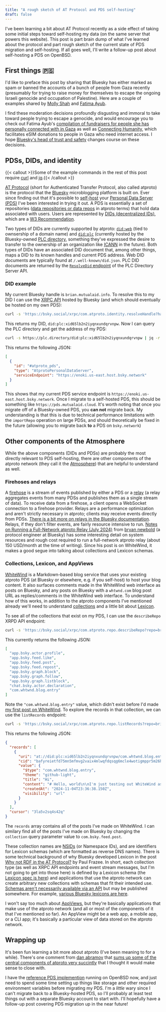 ```yaml
---
title: "A rough sketch of AT Protocol and PDS self-hosting"
draft: false
---
```


I've been learning a bit about AT Protocol recently as a side effect of taking some initial steps toward self-hosting my data (on the same server that powers this website). This post is part brain dump of what I've learned about the protocol and part rough sketch of the current state of PDS migration and self-hosting. If all goes well, I'll write a follow-up post about self-hosting a PDS on OpenBSD.

## First things 🇵🇸

I'd like to preface this post by sharing that Bluesky has either marked as spam or banned the accounts of a bunch of people from Gaza recently (presumably for trying to raise money for themselves to escape the ongoing Israeli genocide and occupation of Palestine). Here are a couple of examples shared by [Molly Shah](https://bsky.app/profile/mommunism.bsky.social/post/3l7fcbbqwbt2x) and [Fatima Ayub](https://bsky.app/profile/thecynicist.bsky.social/post/3l7svewwuhs2w).

I find these moderation decisions profoundly disgusting and immoral to take toward people trying to escape a genocide, and would encourage you to check out Fatima Ayub's [compilation of fundraisers for people she has personally connected with in Gaza](https://bsky.app/profile/thecynicist.bsky.social/post/3l6astrlnmy2q) as well as [Connecting Humanity](https://connecting-humanity.org/), which facilitates eSIM donations to people in Gaza who need internet access. I hope [Bluesky's head of trust and safety](https://bsky.app/profile/aaron.bsky.team) changes course on these decisions.

## PDSs, DIDs, and identity 

{{< callout >}}Some of the example commands in the rest of this post require [curl](https://curl.se/) and [jq](https://jqlang.github.io/jq/).{{< /callout >}}

[AT Protocol](https://atproto.com/) (short for Authenticated Transfer Protocol, also called atproto) is the protocol that the [Bluesky](https://bsky.social) microblogging platform is built on. Ever since finding out that it's possible to [self-host](https://atproto.com/guides/self-hosting) your [Personal Data Server (PDS)](https://atproto.com/guides/glossary#pds-personal-data-server) I've been interested in trying it out. A PDS is essentially a set of repositories ([data repositories or data repos](https://atproto.com/guides/glossary#data-repo) in atproto terms) that hold data associated with users. Users are represented by [DIDs (decentralized IDs)](https://atproto.com/specs/did), which are a [W3 Recommendation](https://www.w3.org/TR/did-core/).

Two types of DIDs are currently supported by atproto: [`did:web`](https://w3c-ccg.github.io/did-method-web/) (tied to ownsership of a domain name) and [`did:plc`](https://github.com/did-method-plc/did-method-plc) (currently hosted by the Bluesky-owned [PLC directory](https://web.plc.directory/), something they've expressed the desire to transfer to the ownership of an organization like [ICANN](https://en.wikipedia.org/wiki/ICANN) in the future). Both types of DIDs have an associated DID document that, among other things, maps a DID to its known handles and current PDS address. Web DID documents are typically found at `/.well-known/did.json`. PLC DID documents are returned by the [`ResolveDid` endpoint](https://web.plc.directory/api/redoc#operation/ResolveDid) of the PLC Directory Server API.

### DID example

My current Bluesky handle is `brian.mutualaid.info`. To resolve this to my DID I can use the [XRPC API](https://docs.bsky.app/docs/api/at-protocol-xrpc-api) hosted by Bluesky (and which should eventually be hosted on my own PDS):

```sh
curl -s 'https://bsky.social/xrpc/com.atproto.identity.resolveHandle?handle=brian.mutualaid.info' | jq -r .did
```

This returns my DID, `did:plc:xid65lb2n2iyqnxundqrvnpw`. Now I can query the PLC directory and get the address of my PDS:

```sh
curl -s https://plc.directory/did:plc:xid65lb2n2iyqnxundqrvnpw | jq -r .service
```

This returns the following JSON:

```json
[
  {
    "id": "#atproto_pds",
    "type": "AtprotoPersonalDataServer",
    "serviceEndpoint": "https://enoki.us-east.host.bsky.network"
  }
]
```

This shows that my current PDS service endpoint is `https://enoki.us-east.host.bsky.network`. Once I migrate to a self-hosted PDS, this should be something like `https://pds.mutualaid.cloud`. It's worth noting that once you migrate off of a Bluesky-owned PDS, you **can not** migrate back. My understanding is that this is due to technical performance limitations with the `importRepo` operation on large PDSs, and should theoretically be fixed in the future (allowing you to migrate back **to** a PDS on `bsky.network`)

## Other components of the Atmosphere

While the above components (DIDs and PDSs) are probably the most directly relevant to PDS self-hosting, there are other components of the atproto network (they call it the [Atmosphere](https://atproto.com/guides/glossary#atmosphere)) that are helpful to understand as well.

### Firehoses and relays

A [firehose](https://docs.bsky.app/docs/advanced-guides/firehose) is a stream of events published by either a PDS or a [relay](https://atproto.com/guides/glossary#relay) (a relay aggregates events from many PDSs and publishes them as a single stream of data). To receive data from a firehose, a client opens a WebSocket connection to a firehose provider. Relays are a performance optimization and aren't strictly necessary in atproto; clients may receive events directly from PDSs. [There is a bit more on relays in the Bluesky documentation](https://docs.bsky.app/docs/advanced-guides/federation-architecture#relay). Relays, if they don't filter events, are fairly resource intensive to run. [Notes on Running a Full-Network atproto Relay (July 2024)](https://whtwnd.com/bnewbold.net/entries/Notes%20on%20Running%20a%20Full-Network%20atproto%20Relay%20(July%202024)) from [bryan newbold](https://bnewbold.net/) (a protocol engineer at Bluesky) has some interesting detail on system resources and rough cost required to run a full-network atproto relay (about 150 USD/month at the time of writing). Since his post is on WhiteWind, it makes a good segue into talking about collections and Lexicon schemas.

### Collections, Lexicon, and AppViews

[WhiteWind](https://whtwnd.com/) is a Markdown-based blog service that uses your existing atproto PDS (at Bluesky or elsewhere, e.g. if you self-host) to host your blog content. It also surfaces comments made in the WhiteWind web interface as posts on Bluesky, and any posts on Bluesky with a `whtwnd.com` blog post URL as replies/comments in the WhiteWind web interface. To understand how of this works, in addition to the atproto components I've mentioned already we'll need to understand [collections](https://atproto.com/guides/glossary#collection) and a little bit about [Lexicon](https://atproto.com/guides/glossary#lexicon).

To see all of the collections that exist on my PDS, I can use the `describeRepo` XRPD API endpoint:

```sh
curl -s 'https://bsky.social/xrpc/com.atproto.repo.describeRepo?repo=brian.mutualaid.info&collection=' | jq -r .collections
```

This currently returns the following JSON:

```json
[
  "app.bsky.actor.profile",
  "app.bsky.feed.like",
  "app.bsky.feed.post",
  "app.bsky.feed.repost",
  "app.bsky.graph.block",
  "app.bsky.graph.follow",
  "app.bsky.graph.listblock",
  "chat.bsky.actor.declaration",
  "com.whtwnd.blog.entry"
]
```

Note the `"com.whtwnd.blog.entry"` value, which didn't exist before I'd made [my first post on WhiteWind](https://whtwnd.com/brian.mutualaid.info/entries/Hi). To explore the records in that collection, we can use the `listRecords` endpoint:

```sh
curl -s 'https://bsky.social/xrpc/com.atproto.repo.listRecords?repo=brian.mutualaid.info&collection=com.whtwnd.blog.entry' | jq -r .
```

This returns the following JSON:

```json
{
  "records": [
    {
      "uri": "at://did:plc:xid65lb2n2iyqnxundqrvnpw/com.whtwnd.blog.entry/3la5v2sq4s42q",
      "cid": "bafyreietfd75mn5mfmvg2vaix4mlwqfdqsqg6mcle4wotigmppr5m26h5y",
      "value": {
        "$type": "com.whtwnd.blog.entry",
        "theme": "github-light",
        "title": "Hi",
        "content": "# Hello, world\n\nI'm just testing out WhiteWind as part of exploring atproto and PDS self-hosting.",
        "createdAt": "2024-11-04T23:36:38.150Z",
        "visibility": "url"
      }
    }
  ],
  "cursor": "3la5v2sq4s42q"
}
```

The `records` array contains all of the posts I've made on WhiteWind. I can similary find all of the posts I've made on Bluesky by changing the `collection` query parameter value to `com.bsky.feed.post`.

These collection names are [NSIDs](https://atproto.com/guides/glossary#nsid-namespaced-id) (or Namespace IDs), and are identifiers for Lexicon schemas (which are formatted as reverse DNS names). There is some technical background of why Bluesky developed Lexicon in the post [Why not RDF in the AT Protocol?](https://www.pfrazee.com/blog/why-not-rdf) by Paul Frazee. In short, each collection type (as well as XRPC API endpoints and event stream messages, but I'm not going to get into those here) is defined by a Lexicon schema (the [Lexicon spec is here](https://atproto.com/specs/lexicon)) and applications that use the atproto network can create arbitrary new collections with schemas that fit their intended use. [Schemas aren't necessarily available via an API](https://atproto.com/guides/lexicon#schema-distribution) but may be published somewhere. For example, [various Bluesky lexicons are here](https://github.com/bluesky-social/atproto/tree/main/lexicons).

I won't say too much about [AppViews](https://atproto.com/guides/glossary#app-view), but they're basically applications that make use of the atproto network (and all or most of the components of it that I've mentioned so far). An AppView might be a web app, a mobile app, or a CLI app; it's basically a particular view of data stored on the atproto network.

## Wrapping up

It's been fun learning a bit more about atproto (I've been meaning to for a while). There's one comment from [dan abramov](https://danabra.mov/) that [sums up some of the central components of atproto very succintly](https://news.ycombinator.com/item?id=41487673) that I thought it would make sense to close with.

I have the [reference PDS implemention](https://github.com/bluesky-social/atproto/tree/main/packages/pds) running on OpenBSD now, and just need to spend some time setting up things like storage and other required environment variables before migrating my PDS. I'm a *little* wary since I can't migrate back to a Bluesky-hosted PDS, so I'll probably at least test things out with a separate Bluesky account to start with. I'll hopefully have a follow-up post covering PDS migration up in the near future!
